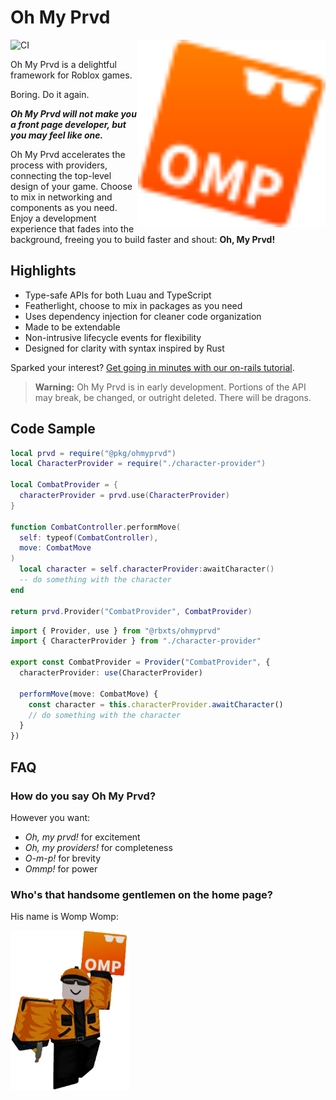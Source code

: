 # Oh My Prvd

<img src="../../assets/logo.svg" width="300px" align="right" alt="Logo"/>

![CI](https://github.com/team-fireworks/ohmyprvd/actions/workflows/ci.yml/badge.svg)

Oh My Prvd is a delightful framework for Roblox games.

Boring. Do it again.

***Oh My Prvd will not make you a front page developer, but you may feel like
one.***

Oh My Prvd accelerates the process with providers, connecting the top-level
design of your game. Choose to mix in networking and components as you need.
Enjoy a development experience that fades into the background, freeing you to
build faster and shout: **Oh, My Prvd!**

## Highlights

- Type-safe APIs for both Luau and TypeScript
- Featherlight, choose to mix in packages as you need
- Uses dependency injection for cleaner code organization
- Made to be extendable
- Non-intrusive lifecycle events for flexibility
- Designed for clarity with syntax inspired by Rust

Sparked your interest? [Get going in minutes with our on-rails
tutorial](https://team-fireworks.github.io/ohmyprvd/latest/get-started/).

> **Warning:** Oh My Prvd is in early development. Portions of the API may
> break, be changed, or outright deleted. There will be dragons.

## Code Sample

```Lua
local prvd = require("@pkg/ohmyprvd")
local CharacterProvider = require("./character-provider")

local CombatProvider = {
  characterProvider = prvd.use(CharacterProvider)
}

function CombatController.performMove(
  self: typeof(CombatController),
  move: CombatMove
)
  local character = self.characterProvider:awaitCharacter()
  -- do something with the character
end

return prvd.Provider("CombatProvider", CombatProvider)
```

```TypeScript
import { Provider, use } from "@rbxts/ohmyprvd"
import { CharacterProvider } from "./character-provider"

export const CombatProvider = Provider("CombatProvider", {
  characterProvider: use(CharacterProvider)

  performMove(move: CombatMove) {
    const character = this.characterProvider.awaitCharacter()
    // do something with the character
  }
})
```

## FAQ

### How do you say Oh My Prvd?

However you want:

- *Oh, my prvd!* for excitement
- *Oh, my providers!* for completeness
- *O-m-p!* for brevity
- *Ommp!* for power

### Who's that handsome gentlemen on the home page?

His name is Womp Womp:

<img src="../../assets/womp.png" alt="Womp Womp" height="256px" />

